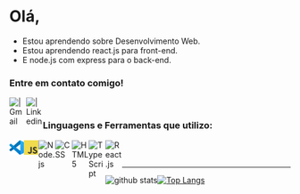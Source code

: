 # Olá, 


* Estou aprendendo sobre Desenvolvimento Web.
* Estou aprendendo react.js para front-end.
* E node.js com express para o back-end.

### Entre em contato comigo!

<a href="mailto:ajcastello1@gmail.com"><img align="left" alt="| Gmail" width="30px" src="https://img.icons8.com/fluent/2x/gmail.png"/></a>
<a href="https://www.linkedin.com/in/aj-castello-branco-6b6a13241/"><img align="left" alt=" | Linkedin" width="30px" src="https://img.icons8.com/color/72/linkedin.png"/></a>

<br />

### Linguagens e Ferramentas que utilizo:

<img align="left" alt="Visual Studio Code" width="26px" src="https://raw.githubusercontent.com/github/explore/80688e429a7d4ef2fca1e82350fe8e3517d3494d/topics/visual-studio-code/visual-studio-code.png" />
<img align="left" alt="JavaScript" width="26px" src="https://raw.githubusercontent.com/github/explore/80688e429a7d4ef2fca1e82350fe8e3517d3494d/topics/javascript/javascript.png"/>
<img align="left" alt="Node.js" width="30px" src="https://img.icons8.com/windows/2x/26e07f/nodejs.png" />
<img align="left" alt="CSS" width="30px" src="https://img.icons8.com/color/2x/css3.png" />
<img align="left" alt="HTML5" width="30px" src="https://img.icons8.com/color/72/html-5.png" />
<img align="left" alt="TypeScript" width="30px" src="https://img.icons8.com/color/344/typescript.png" />
<img align="left" alt="React.js" width="30px"  src="https://img.icons8.com/office/344/react.png"/>


<br />
<br />

---

<img align="left" alt=" github stats" src="https://github-readme-stats.vercel.app/api?username=AJCastello&show_icons=true" />

[![Top Langs](https://github-readme-stats.vercel.app/api/top-langs/?username=AJCastello)](https://github.com/anuraghazra/github-readme-stats)
